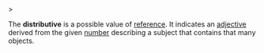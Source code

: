 <!-- markdownlint-disable MD041 -->>
The **distributive** is a possible value of [reference](referendum.md). It indicates an [adjective](adiectivum.md) derived from the given [number](numerus.md) describing a subject that contains that many objects.
